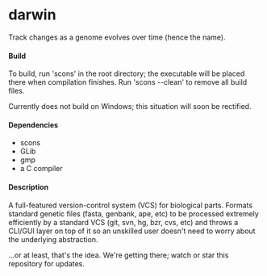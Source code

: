 darwin
======

Track changes as a genome evolves over time (hence the name).

#### Build

To build, run 'scons' in the root directory; the executable will be placed there when compilation finishes. Run 'scons --clean' to remove all build files.

Currently does not build on Windows; this situation will soon be rectified.

#### Dependencies

* scons
* GLib
* gmp
* a C compiler

#### Description

A full-featured version-control system (VCS) for biological parts. Formats standard genetic files (fasta, genbank, ape, etc) to be processed extremely efficiently by a standard VCS (git, svn, hg, bzr, cvs, etc) and throws a CLI/GUI layer on top of it so an unskilled user doesn't need to worry about the underlying abstraction.

...or at least, that's the idea. We're getting there; watch or star this repository for updates.
